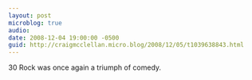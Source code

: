 ```yaml
---
layout: post
microblog: true
audio: 
date: 2008-12-04 19:00:00 -0500
guid: http://craigmcclellan.micro.blog/2008/12/05/t1039638843.html
---
```

30 Rock was once again a triumph of comedy.
